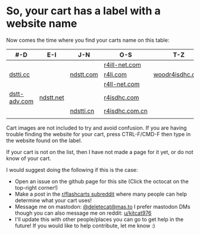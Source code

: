 <h1>So, your cart has a label with a website name</h1>

Now comes the time where you find your carts name on this table:

|#-D|E-I|J-N|O-S|T-Z|
|---|---|---|---|---|
|   |   |   |[r4ill-net.com](/carts/dstti_clones)|  |
|[dstti.cc](/carts/ace3ds_plus_r4ils)|   |[ndstt.com](/carts/dstti_clones)|[r4li.com](/carts/ace3ds_plus_r4ils)|[woodr4isdhc.com](/carts/ace3ds_plus_r4ils)|
|   |   |   |[r4ll-net.com](/carts/dstti_clones)|   |
|[dstt-adv.com](/carts/dstti_clones)|[ndstt.net](/carts/dstti_clones)|   |[r4isdhc.com](/carts/r4isdhc.com)|   |
|   |   |[ndstti.cn](/carts/dstti_clones)|[r4isdhc.com.cn](/carts/ace3ds_plus_r4ils)|   |
|   |   |   |   |   |

Cart images are not included to try and avoid confusion. If you are having trouble finding the website for your cart, press CTRL-F/CMD-F then type in the website found on the label.

If your cart is not on the list, then I have not made a page for it yet, or do not know of your cart.

I would suggest doing the following if this is the case:

* Open an issue on the github page for this site (Click the octocat on the top-right corner!)
* Make a post in the [r/flashcarts subreddit](https://reddit.com/r/flashcarts) where many people can help determine what your cart uses!
* Message me on mastodon: [@deletecat@mas.to](https://mas.to/@deletecat) I prefer mastodon DMs though you can also message me on reddit: [u/kitcat976](https://www.reddit.com/u/kitcat976)
* I'll update this with other people/places you can go to get help in the future! If you would like to help contribute, let me know :) 

